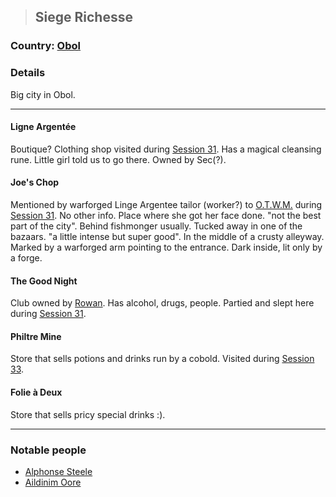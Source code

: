 >## Siege Richesse

### Country: [Obol](Obol.md)

### Details

Big city in Obol. 

***

#### Ligne Argentée

Boutique? Clothing shop visited during [Session 31](../../../Adventure%20Log.md#Jan%2023,%202022%20-%20Session%2031). Has a magical cleansing rune. Little girl told us to go there. Owned by Sec(?).

#### Joe's Chop

Mentioned by warforged Linge Argentee tailor (worker?) to [O.T.W.M.](../Characters/PCs/O.T.W.M..md) during [Session 31](../../Adventure%20Log.md#Jan%2023,%202022%20-%20Session%2031). No other info. Place where she got her face done. "not the best part of the city". Behind fishmonger usually. Tucked away in one of the bazaars. "a little intense but super good". In the middle of a crusty alleyway. Marked by a warforged arm pointing to the entrance. Dark inside, lit only by a forge.    

#### The Good Night

Club owned by [Rowan](../Characters/NPCs/Rowan.md). Has alcohol, drugs, people. Partied and slept here during [Session 31](../Adventure%20Log.md#Jan%2023,%202022%20-%20Session%2031).

#### Philtre Mine

Store that sells potions and drinks run by a cobold. Visited during [Session 33](../Adventure%20Log.md#Feb%206,%202022%20-%20Session%2033).

#### Folie à Deux

Store that sells pricy special drinks :).

***

### Notable people
- [Alphonse Steele](../Characters/PCs/Alphonse%20Steele.md)
- [Aildinim Oore](../Characters/NPCs/Aildinim%20Oore.md)


